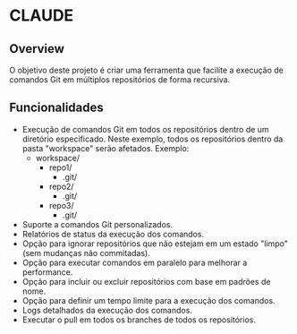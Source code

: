 # CLAUDE

## Overview

O objetivo deste projeto é criar uma ferramenta que facilite a execução de comandos Git em múltiplos repositórios de forma recursiva.

## Funcionalidades

- Execução de comandos Git em todos os repositórios dentro de um diretório especificado.
  Neste exemplo, todos os repositórios dentro da pasta "workspace" serão afetados.
  Exemplo:
  - workspace/
    - repo1/
      - .git/
    - repo2/
      - .git/
    - repo3/
      - .git/
- Suporte a comandos Git personalizados.
- Relatórios de status da execução dos comandos.
- Opção para ignorar repositórios que não estejam em um estado "limpo" (sem mudanças não commitadas).
- Opção para executar comandos em paralelo para melhorar a performance.
- Opção para incluir ou excluir repositórios com base em padrões de nome.
- Opção para definir um tempo limite para a execução dos comandos.
- Logs detalhados da execução dos comandos.
- Executar o pull em todos os branches de todos os repositórios.
